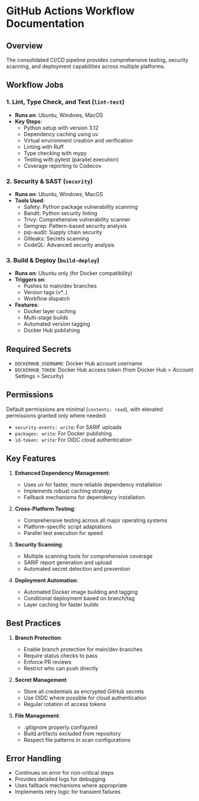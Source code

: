 # GitHub Actions Workflow Documentation

## Overview

The consolidated CI/CD pipeline provides comprehensive testing,
security scanning,
and deployment capabilities across multiple platforms.

## Workflow Jobs

### 1. Lint, Type Check, and Test (`lint-test`)
- **Runs on**: Ubuntu, Windows, MacOS
- **Key Steps**:
  - Python setup with version 3.12
  - Dependency caching using uv
  - Virtual environment creation and verification
  - Linting with Ruff
  - Type checking with mypy
  - Testing with pytest (parallel execution)
  - Coverage reporting to Codecov

### 2. Security & SAST (`security`)
- **Runs on**: Ubuntu, Windows, MacOS
- **Tools Used**:
  - Safety: Python package vulnerability scanning
  - Bandit: Python security linting
  - Trivy: Comprehensive vulnerability scanner
  - Semgrep: Pattern-based security analysis
  - pip-audit: Supply chain security
  - Gitleaks: Secrets scanning
  - CodeQL: Advanced security analysis

### 3. Build & Deploy (`build-deploy`)
- **Runs on**: Ubuntu only (for Docker compatibility)
- **Triggers on**:
  - Pushes to main/dev branches
  - Version tags (v*.*.*)
  - Workflow dispatch
- **Features**:
  - Docker layer caching
  - Multi-stage builds
  - Automated version tagging
  - Docker Hub publishing

## Required Secrets

- `DOCKERHUB_USERNAME`: Docker Hub account username
- `DOCKERHUB_TOKEN`: Docker Hub access token (from Docker Hub > Account Settings > Security)

## Permissions

Default permissions are minimal (`contents: read`),
with elevated permissions granted only where needed:
- `security-events: write`: For SARIF uploads
- `packages: write`: For Docker publishing
- `id-token: write`: For OIDC cloud authentication

## Key Features

1. **Enhanced Dependency Management**:
   - Uses uv for faster, more reliable dependency installation
   - Implements robust caching strategy
   - Fallback mechanisms for dependency installation

2. **Cross-Platform Testing**:
   - Comprehensive testing across all major operating systems
   - Platform-specific script adaptations
   - Parallel test execution for speed

3. **Security Scanning**:
   - Multiple scanning tools for comprehensive coverage
   - SARIF report generation and upload
   - Automated secret detection and prevention

4. **Deployment Automation**:
   - Automated Docker image building and tagging
   - Conditional deployment based on branch/tag
   - Layer caching for faster builds

## Best Practices

1. **Branch Protection**:
   - Enable branch protection for main/dev branches
   - Require status checks to pass
   - Enforce PR reviews
   - Restrict who can push directly

2. **Secret Management**:
   - Store all credentials as encrypted GitHub secrets
   - Use OIDC where possible for cloud authentication
   - Regular rotation of access tokens

3. **File Management**:
   - .gitignore properly configured
   - Build artifacts excluded from repository
   - Respect file patterns in scan configurations

## Error Handling

- Continues on error for non-critical steps
- Provides detailed logs for debugging
- Uses fallback mechanisms where appropriate
- Implements retry logic for transient failures
